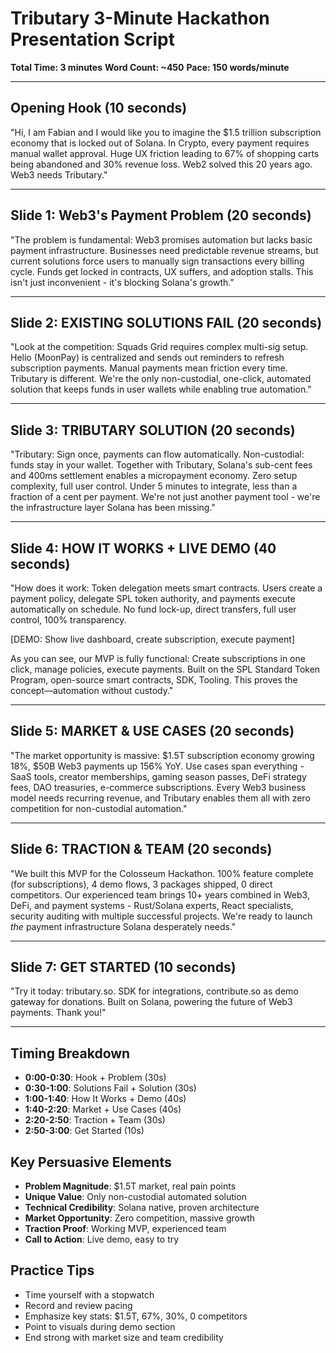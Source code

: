 # Tributary 3-Minute Hackathon Presentation Script

**Total Time: 3 minutes**
**Word Count: ~450**
**Pace: 150 words/minute**

---

## Opening Hook (10 seconds)

"Hi, I am Fabian and I would like you to imagine the $1.5 trillion subscription economy that is locked out of Solana. In Crypto, every payment requires manual wallet approval. Huge UX friction leading to 67% of shopping carts being abandoned and 30% revenue loss. Web2 solved this 20 years ago. Web3 needs Tributary."

---

## Slide 1: Web3's Payment Problem (20 seconds)

"The problem is fundamental: Web3 promises automation but lacks basic payment infrastructure. Businesses need predictable revenue streams, but current solutions force users to manually sign transactions every billing cycle. Funds get locked in contracts, UX suffers, and adoption stalls. This isn't just inconvenient - it's blocking Solana's growth."

---

## Slide 2: EXISTING SOLUTIONS FAIL (20 seconds)

"Look at the competition: Squads Grid requires complex multi-sig setup. Helio (MoonPay) is centralized and sends out reminders to refresh subscription payments. Manual payments mean friction every time. Tributary is different. We're the only non-custodial, one-click, automated solution that keeps funds in user wallets while enabling true automation."

---

## Slide 3: TRIBUTARY SOLUTION (20 seconds)

"Tributary: Sign once, payments can flow automatically. Non-custodial: funds stay in your wallet. Together with Tributary, Solana's sub-cent fees and 400ms settlement enables a micropayment economy. Zero setup complexity, full user control. Under 5 minutes to integrate, less than a fraction of a cent per payment. We're not just another payment tool - we're the infrastructure layer Solana has been missing."

---

## Slide 4: HOW IT WORKS + LIVE DEMO (40 seconds)

"How does it work: Token delegation meets smart contracts. Users create a payment policy, delegate SPL token authority, and payments execute automatically on schedule. No fund lock-up, direct transfers, full user control, 100% transparency.

[DEMO: Show live dashboard, create subscription, execute payment]

As you can see, our MVP is fully functional: Create subscriptions in one click, manage policies, execute payments. Built on the SPL Standard Token Program, open-source smart contracts, SDK, Tooling. This proves the concept—automation without custody."

---

## Slide 5: MARKET & USE CASES (20 seconds)

"The market opportunity is massive: $1.5T subscription economy growing 18%, $50B Web3 payments up 156% YoY. Use cases span everything - SaaS tools, creator memberships, gaming season passes, DeFi strategy fees, DAO treasuries, e-commerce subscriptions. Every Web3 business model needs recurring revenue, and Tributary enables them all with zero competition for non-custodial automation."

---

## Slide 6: TRACTION & TEAM (20 seconds)

"We built this MVP for the Colosseum Hackathon. 100% feature complete (for subscriptions), 4 demo flows, 3 packages shipped, 0 direct competitors. Our experienced team brings 10+ years combined in Web3, DeFi, and payment systems - Rust/Solana experts, React specialists, security auditing with multiple successful projects. We're ready to launch _the_ payment infrastructure Solana desperately needs."

---

## Slide 7: GET STARTED (10 seconds)

"Try it today: tributary.so. SDK for integrations, contribute.so as demo gateway for donations. Built on Solana, powering the future of Web3 payments. Thank you!"

---

## Timing Breakdown

- **0:00-0:30**: Hook + Problem (30s)
- **0:30-1:00**: Solutions Fail + Solution (30s)
- **1:00-1:40**: How It Works + Demo (40s)
- **1:40-2:20**: Market + Use Cases (40s)
- **2:20-2:50**: Traction + Team (30s)
- **2:50-3:00**: Get Started (10s)

## Key Persuasive Elements

- **Problem Magnitude**: $1.5T market, real pain points
- **Unique Value**: Only non-custodial automated solution
- **Technical Credibility**: Solana native, proven architecture
- **Market Opportunity**: Zero competition, massive growth
- **Traction Proof**: Working MVP, experienced team
- **Call to Action**: Live demo, easy to try

## Practice Tips

- Time yourself with a stopwatch
- Record and review pacing
- Emphasize key stats: $1.5T, 67%, 30%, 0 competitors
- Point to visuals during demo section
- End strong with market size and team credibility
